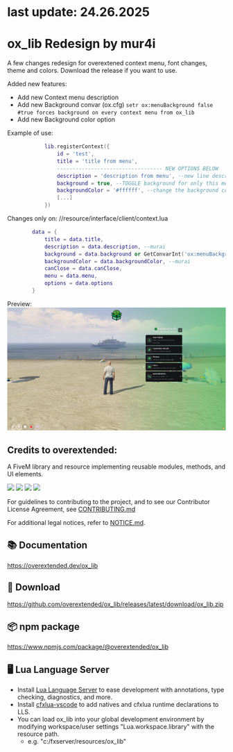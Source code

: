 # last update: 24.26.2025

# ox_lib Redesign by mur4i
A few changes redesign for overextened context menu, font changes, theme and colors.
Download the release if you want to use.


Added new features:
- Add new Context menu description
- Add new Background convar (ox.cfg)
```setr ox:menuBackground false #true forces background on every context menu from ox_lib```
- Add new Background color option

Example of use:
```lua
            lib.registerContext({
                id = 'test',
                title = 'title from menu',
                ---------------------------------- NEW OPTIONS BELOW
                description = 'description from menu', --new line description on menu
                background = true, --TOGGLE background for only this menu (you can change default to setr ox:menuBackground true)
                backgroundColor = '#ffffff', --change the background color
                [...]
            }) 
```

Changes only on: //resource/interface/client/context.lua
```lua
        data = {
            title = data.title,
            description = data.description, --murai
            background = data.background or GetConvarInt('ox:menuBackground', 0) == 1, --murai
            backgroundColor = data.backgroundColor, --murai
            canClose = data.canClose,
            menu = data.menu,
            options = data.options
        }
```
Preview:
![](/ox_lib-preview.png)


## Credits to overextended:
A FiveM library and resource implementing reusable modules, methods, and UI elements.

![](https://img.shields.io/github/downloads/overextended/ox_lib/total?logo=github)
![](https://img.shields.io/github/downloads/overextended/ox_lib/latest/total?logo=github)
![](https://img.shields.io/github/contributors/overextended/ox_lib?logo=github)
![](https://img.shields.io/github/v/release/overextended/ox_lib?logo=github)

For guidelines to contributing to the project, and to see our Contributor License Agreement, see [CONTRIBUTING.md](./CONTRIBUTING.md)

For additional legal notices, refer to [NOTICE.md](./NOTICE.md).


## 📚 Documentation

https://overextended.dev/ox_lib

## 💾 Download

https://github.com/overextended/ox_lib/releases/latest/download/ox_lib.zip

## 📦 npm package

https://www.npmjs.com/package/@overextended/ox_lib

## 🖥️ Lua Language Server

- Install [Lua Language Server](https://marketplace.visualstudio.com/items?itemName=sumneko.lua) to ease development with annotations, type checking, diagnostics, and more.
- Install [cfxlua-vscode](https://marketplace.visualstudio.com/items?itemName=overextended.cfxlua-vscode) to add natives and cfxlua runtime declarations to LLS.
- You can load ox_lib into your global development environment by modifying workspace/user settings "Lua.workspace.library" with the resource path.
  - e.g. "c:/fxserver/resources/ox_lib"
